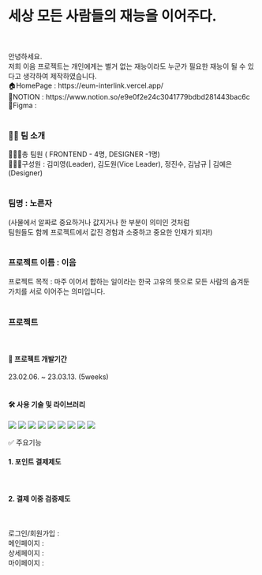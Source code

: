 <h1>세상 모든 사람들의 재능을 이어주다.</h1> <br/><br/>
안녕하세요. <br/>
저희 이음 프로젝트는 개인에게는 별거 없는 재능이라도 누군가 필요한 재능이 될 수 있다고 생각하여 제작하였습니다.<br/>
🏠HomePage : https://eum-interlink.vercel.app/<br/>
🔗NOTION : https://www.notion.so/e9e0f2e24c3041779bdbd281443bac6c<br/>
📐Figma : <br/><br/>


<h3>👨‍💻 팀 소개</h3>
🧑‍🤝‍🧑총 팀원 ( FRONTEND - 4명, DESIGNER -1명)<br/>
🧑‍🤝‍🧑구성원 : 김미영(Leader), 김도원(Vice Leader), 정진수, 김남규 | 김예은(Designer)<br/><br/>

<h3>팀명 : 노른자 </h3>
(사물에서 알짜로 중요하거나 값지거나 한 부분이 의미인 것처럼 <br/>팀원들도 함께 프로젝트에서 값진 경험과 소중하고 중요한 인재가 되자!)<br/><br/>

<h3>프로젝트 이름 : 이음</h3>
프로젝트 목적 :  마주 이어서 합하는 일이라는 한국 고유의 뜻으로 모든 사람의 숨겨둔 가치를 서로 이어주는 의미입니다.<br/><br/>

<h3>프로젝트</h3><br/>


<h4>📆 프로젝트 개발기간</h4>
23.02.06. ~ 23.03.13. (5weeks)<br/><br/>


<h4>🛠 사용 기술 및 라이브러리</h4>
<img src="https://img.shields.io/badge/React-red?style=flat-square&logo=React&logoColor=blue"/>
<img src="https://img.shields.io/badge/Typescript-FFCA28?style=flat-square&logo=Typescript&logoColor=blue"/>
<img src="https://img.shields.io/badge/Recoil-blue?style=flat-square&logo=Recoil&logoColor=white"/>
<img src="https://img.shields.io/badge/React-Query-blue?style=flat-square&logo=React-Query&logoColor=black"/>
<img src="https://img.shields.io/badge/React-Quill-blue?style=flat-square&logo=React-Quill&logoColor=black"/>
<img src="https://img.shields.io/badge/Styled-Components-red?style=flat-square&logo=Styled-Components&logoColor=white"/>
<img src="https://img.shields.io/badge/Loadable-Components-blue?style=flat-square&logo=Loadable-Components&logoColor=white"/>
<img src="https://img.shields.io/badge/firebase-yellow?style=flat-square&logo=firebase&logoColor=white"/>
<img src="https://img.shields.io/badge/Json-Server-orange?style=flat-square&logo=Json-Server&logoColor=white"/>

✅ 주요기능<br/>
<h4>1. 포인트 결제제도</h4><br/>
<h4>2. 결제 이중 검증제도</h4><br/>

로그인/회원가입 : <br/>
메인페이지 : <br/>
상세페이지 : <br/>
마이페이지 : <br/>
